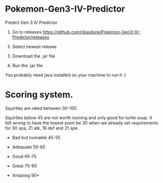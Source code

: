 # Pokemon-Gen3-IV-Predictor
Predict Gen 3 IV Predictor

1. Go to releases
https://github.com/rikardure/Pokemon-Gen3-IV-Predictor/releases

2. Select newest release

3. Download the .jar file

4. Run the .jar file

You probably need java installed on your machine to run it :)


# Scoring system.

Squirtles are rated between 30-100.

Squirtles below 45 are not worth running and only good for turtle soup. It felt wrong to have the lowest point be 30 when we already set requirements for 30 spa, 21 atk, 16 def and 21 spe.

* Bad but runnable 45-55

* Adequate 55-65

* Good 65-75

* Great 75-90

* Amazing 90+
